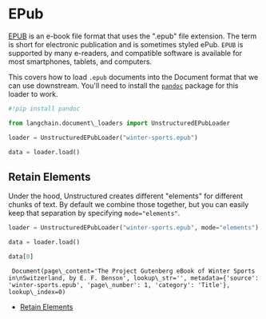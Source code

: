 # EPub

[EPUB](https://en.wikipedia.org/wiki/EPUB) is an e-book file format that uses the ".epub" file extension. The term is short for electronic publication and is sometimes styled ePub. `EPUB` is supported by many e-readers, and compatible software is available for most smartphones, tablets, and computers.

This covers how to load `.epub` documents into the Document format that we can use downstream. You'll need to install the [`pandoc`](https://pandoc.org/installing.html) package for this loader to work.

```python
#!pip install pandoc  

```

```python
from langchain.document\_loaders import UnstructuredEPubLoader  

```

```python
loader = UnstructuredEPubLoader("winter-sports.epub")  

```

```python
data = loader.load()  

```

## Retain Elements[​](#retain-elements "Direct link to Retain Elements")

Under the hood, Unstructured creates different "elements" for different chunks of text. By default we combine those together, but you can easily keep that separation by specifying `mode="elements"`.

```python
loader = UnstructuredEPubLoader("winter-sports.epub", mode="elements")  

```

```python
data = loader.load()  

```

```python
data[0]  

```

```text
 Document(page\_content='The Project Gutenberg eBook of Winter Sports in\nSwitzerland, by E. F. Benson', lookup\_str='', metadata={'source': 'winter-sports.epub', 'page\_number': 1, 'category': 'Title'}, lookup\_index=0)  

```

- [Retain Elements](#retain-elements)
